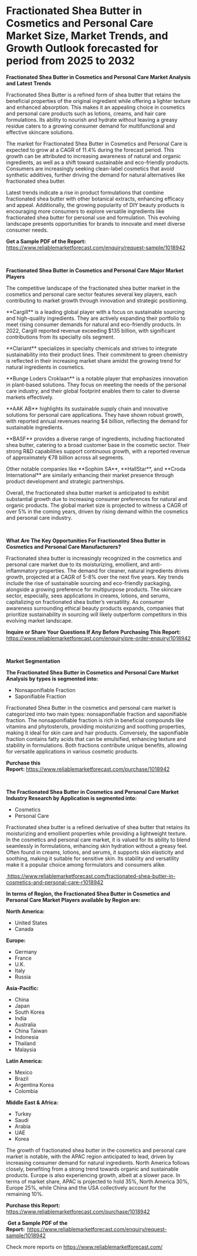 <p><h1>Fractionated Shea Butter in Cosmetics and Personal Care Market Size, Market Trends, and Growth Outlook forecasted for period from 2025 to 2032</h1></p><p><strong>Fractionated Shea Butter in Cosmetics and Personal Care Market Analysis and Latest Trends</strong></p>
<p><p>Fractionated Shea Butter is a refined form of shea butter that retains the beneficial properties of the original ingredient while offering a lighter texture and enhanced absorption. This makes it an appealing choice in cosmetics and personal care products such as lotions, creams, and hair care formulations. Its ability to nourish and hydrate without leaving a greasy residue caters to a growing consumer demand for multifunctional and effective skincare solutions.</p><p>The market for Fractionated Shea Butter in Cosmetics and Personal Care is expected to grow at a CAGR of 11.4% during the forecast period. This growth can be attributed to increasing awareness of natural and organic ingredients, as well as a shift toward sustainable and eco-friendly products. Consumers are increasingly seeking clean-label cosmetics that avoid synthetic additives, further driving the demand for natural alternatives like fractionated shea butter.</p><p>Latest trends indicate a rise in product formulations that combine fractionated shea butter with other botanical extracts, enhancing efficacy and appeal. Additionally, the growing popularity of DIY beauty products is encouraging more consumers to explore versatile ingredients like fractionated shea butter for personal use and formulation. This evolving landscape presents opportunities for brands to innovate and meet diverse consumer needs.</p></p>
<p><strong>Get a Sample PDF of the Report:&nbsp;</strong> <a href="https://www.reliablemarketforecast.com/enquiry/request-sample/1018942?utm_campaign=2803&utm_medium=2&utm_source=Github&utm_content=ia&utm_term=21032025&utm_id=fractionated-shea-butter-in-cosmetics-and-personal-care">https://www.reliablemarketforecast.com/enquiry/request-sample/1018942</a></p>
<p>&nbsp;</p>
<p><strong>Fractionated Shea Butter in Cosmetics and Personal Care Major Market Players</strong></p>
<p><p>The competitive landscape of the fractionated shea butter market in the cosmetics and personal care sector features several key players, each contributing to market growth through innovation and strategic positioning. </p><p>**Cargill** is a leading global player with a focus on sustainable sourcing and high-quality ingredients. They are actively expanding their portfolio to meet rising consumer demands for natural and eco-friendly products. In 2022, Cargill reported revenue exceeding $135 billion, with significant contributions from its specialty oils segment.</p><p>**Clariant** specializes in specialty chemicals and strives to integrate sustainability into their product lines. Their commitment to green chemistry is reflected in their increasing market share amidst the growing trend for natural ingredients in cosmetics.</p><p>**Bunge Loders Croklaan** is a notable player that emphasizes innovation in plant-based solutions. They focus on meeting the needs of the personal care industry, and their global footprint enables them to cater to diverse markets effectively.</p><p>**AAK AB** highlights its sustainable supply chain and innovative solutions for personal care applications. They have shown robust growth, with reported annual revenues nearing $4 billion, reflecting the demand for sustainable ingredients.</p><p>**BASF** provides a diverse range of ingredients, including fractionated shea butter, catering to a broad customer base in the cosmetic sector. Their strong R&D capabilities support continuous growth, with a reported revenue of approximately €78 billion across all segments.</p><p>Other notable companies like **Sophim SA**, **HallStar**, and **Croda International** are similarly enhancing their market presence through product development and strategic partnerships.</p><p>Overall, the fractionated shea butter market is anticipated to exhibit substantial growth due to increasing consumer preferences for natural and organic products. The global market size is projected to witness a CAGR of over 5% in the coming years, driven by rising demand within the cosmetics and personal care industry.</p></p>
<p>&nbsp;</p>
<p><strong>What Are The Key Opportunities For Fractionated Shea Butter in Cosmetics and Personal Care Manufacturers?</strong></p>
<p><p>Fractionated shea butter is increasingly recognized in the cosmetics and personal care market due to its moisturizing, emollient, and anti-inflammatory properties. The demand for cleaner, natural ingredients drives growth, projected at a CAGR of 5-8% over the next five years. Key trends include the rise of sustainable sourcing and eco-friendly packaging, alongside a growing preference for multipurpose products. The skincare sector, especially, sees applications in creams, lotions, and serums, capitalizing on fractionated shea butter’s versatility. As consumer awareness surrounding ethical beauty products expands, companies that prioritize sustainability in sourcing will likely outperform competitors in this evolving market landscape.</p></p>
<p><strong>Inquire or Share Your Questions If Any Before Purchasing This Report:</strong> <a href="https://www.reliablemarketforecast.com/enquiry/pre-order-enquiry/1018942?utm_campaign=2803&utm_medium=2&utm_source=Github&utm_content=ia&utm_term=21032025&utm_id=fractionated-shea-butter-in-cosmetics-and-personal-care">https://www.reliablemarketforecast.com/enquiry/pre-order-enquiry/1018942</a></p>
<p>&nbsp;</p>
<p><strong>Market Segmentation</strong></p>
<p><strong>The Fractionated Shea Butter in Cosmetics and Personal Care Market Analysis by types is segmented into:</strong></p>
<p><ul><li>Nonsaponifiable Fraction</li><li>Saponifiable Fraction</li></ul></p>
<p><p>Fractionated Shea Butter in the cosmetics and personal care market is categorized into two main types: nonsaponifiable fraction and saponifiable fraction. The nonsaponifiable fraction is rich in beneficial compounds like vitamins and phytosterols, providing moisturizing and soothing properties, making it ideal for skin care and hair products. Conversely, the saponifiable fraction contains fatty acids that can be emulsified, enhancing texture and stability in formulations. Both fractions contribute unique benefits, allowing for versatile applications in various cosmetic products.</p></p>
<p><strong>Purchase this Report:&nbsp;</strong><a href="https://www.reliablemarketforecast.com/purchase/1018942?utm_campaign=2803&utm_medium=2&utm_source=Github&utm_content=ia&utm_term=21032025&utm_id=fractionated-shea-butter-in-cosmetics-and-personal-care">https://www.reliablemarketforecast.com/purchase/1018942</a></p>
<p>&nbsp;</p>
<p><strong>The Fractionated Shea Butter in Cosmetics and Personal Care Market Industry Research by Application is segmented into:</strong></p>
<p><ul><li>Cosmetics</li><li>Personal Care</li></ul></p>
<p><p>Fractionated shea butter is a refined derivative of shea butter that retains its moisturizing and emollient properties while providing a lightweight texture. In the cosmetics and personal care market, it is valued for its ability to blend seamlessly in formulations, enhancing skin hydration without a greasy feel. Often found in creams, lotions, and serums, it supports skin elasticity and soothing, making it suitable for sensitive skin. Its stability and versatility make it a popular choice among formulators and consumers alike.</p></p>
<p><a href="https://www.reliablemarketforecast.com/fractionated-shea-butter-in-cosmetics-and-personal-care-r1018942?utm_campaign=2803&utm_medium=2&utm_source=Github&utm_content=ia&utm_term=21032025&utm_id=fractionated-shea-butter-in-cosmetics-and-personal-care">&nbsp;https://www.reliablemarketforecast.com/fractionated-shea-butter-in-cosmetics-and-personal-care-r1018942</a></p>
<p><strong>In terms of Region, the Fractionated Shea Butter in Cosmetics and Personal Care Market Players available by Region are:</strong></p>
<p>
    <p> <strong> North America: </strong>
        <ul>
            <li>United States</li>
            <li>Canada</li>
        </ul>
        </p> 
    <p> <strong> Europe: </strong>
        <ul>
            <li>Germany</li>
            <li>France</li>
            <li>U.K.</li>
            <li>Italy</li>
            <li>Russia</li>
        </ul>
        </p> 
    <p> <strong> Asia-Pacific: </strong>
        <ul>
            <li>China</li>
            <li>Japan</li>
            <li>South Korea</li>
            <li>India</li>
            <li>Australia</li>
            <li>China Taiwan</li>
            <li>Indonesia</li>
            <li>Thailand</li>
            <li>Malaysia</li>
        </ul>
        </p> 
    <p> <strong> Latin America: </strong>
        <ul>
            <li>Mexico</li>
            <li>Brazil</li>
            <li>Argentina Korea</li>
            <li>Colombia</li>
        </ul>
        </p> 
    <p> <strong> Middle East & Africa: </strong>
        <ul>
            <li>Turkey</li>
            <li>Saudi</li>
            <li>Arabia</li>
            <li>UAE</li>
            <li>Korea</li>
        </ul>
    </p>
    </p>
<p><p>The growth of fractionated shea butter in the cosmetics and personal care market is notable, with the APAC region anticipated to lead, driven by increasing consumer demand for natural ingredients. North America follows closely, benefiting from a strong trend towards organic and sustainable products. Europe is also experiencing growth, albeit at a slower pace. In terms of market share, APAC is projected to hold 35%, North America 30%, Europe 25%, while China and the USA collectively account for the remaining 10%.</p></p>
<p><strong>Purchase this Report: </strong><a href="https://www.reliablemarketforecast.com/purchase/1018942?utm_campaign=2803&utm_medium=2&utm_source=Github&utm_content=ia&utm_term=21032025&utm_id=fractionated-shea-butter-in-cosmetics-and-personal-care">https://www.reliablemarketforecast.com/purchase/1018942</a></p>
<p>&nbsp;<strong>Get a Sample PDF of the Report:&nbsp;&nbsp;</strong><a href="https://www.reliablemarketforecast.com/enquiry/request-sample/1018942?utm_campaign=2803&utm_medium=2&utm_source=Github&utm_content=ia&utm_term=21032025&utm_id=fractionated-shea-butter-in-cosmetics-and-personal-care">https://www.reliablemarketforecast.com/enquiry/request-sample/1018942</a></p>
<p><strong></strong></p>
<p>Check more reports on <a href="https://www.reliablemarketforecast.com/?utm_campaign=2803&utm_medium=2&utm_source=Github&utm_content=ia&utm_term=21032025&utm_id=fractionated-shea-butter-in-cosmetics-and-personal-care">https://www.reliablemarketforecast.com/</a></p>